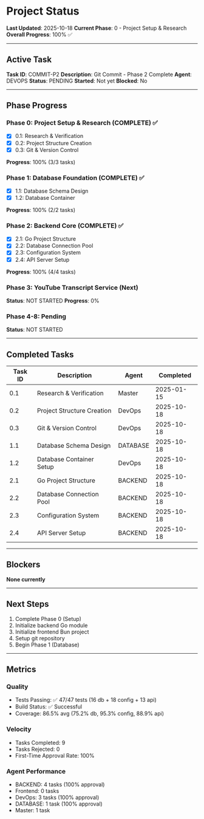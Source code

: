 # Project Status

**Last Updated**: 2025-10-18
**Current Phase**: 0 - Project Setup & Research
**Overall Progress**: 100% ✅

---

## Active Task

**Task ID**: COMMIT-P2
**Description**: Git Commit - Phase 2 Complete
**Agent**: DEVOPS
**Status**: PENDING
**Started**: Not yet
**Blocked**: No

---

## Phase Progress

### Phase 0: Project Setup & Research (COMPLETE) ✅
- [x] 0.1: Research & Verification
- [x] 0.2: Project Structure Creation
- [x] 0.3: Git & Version Control

**Progress**: 100% (3/3 tasks)

### Phase 1: Database Foundation (COMPLETE) ✅
- [x] 1.1: Database Schema Design
- [x] 1.2: Database Container

**Progress**: 100% (2/2 tasks)

### Phase 2: Backend Core (COMPLETE) ✅
- [x] 2.1: Go Project Structure
- [x] 2.2: Database Connection Pool
- [x] 2.3: Configuration System
- [x] 2.4: API Server Setup

**Progress**: 100% (4/4 tasks)

### Phase 3: YouTube Transcript Service (Next)
**Status**: NOT STARTED
**Progress**: 0%

### Phase 4-8: Pending
**Status**: NOT STARTED

---

## Completed Tasks

| Task ID | Description | Agent | Completed |
|---------|-------------|-------|-----------|
| 0.1 | Research & Verification | Master | 2025-01-15 |
| 0.2 | Project Structure Creation | DevOps | 2025-10-18 |
| 0.3 | Git & Version Control | DevOps | 2025-10-18 |
| 1.1 | Database Schema Design | DATABASE | 2025-10-18 |
| 1.2 | Database Container Setup | DevOps | 2025-10-18 |
| 2.1 | Go Project Structure | BACKEND | 2025-10-18 |
| 2.2 | Database Connection Pool | BACKEND | 2025-10-18 |
| 2.3 | Configuration System | BACKEND | 2025-10-18 |
| 2.4 | API Server Setup | BACKEND | 2025-10-18 |

---

## Blockers

**None currently**

---

## Next Steps

1. Complete Phase 0 (Setup)
2. Initialize backend Go module
3. Initialize frontend Bun project
4. Setup git repository
5. Begin Phase 1 (Database)

---

## Metrics

### Quality
- Tests Passing: ✅ 47/47 tests (16 db + 18 config + 13 api)
- Build Status: ✅ Successful
- Coverage: 86.5% avg (75.2% db, 95.3% config, 88.9% api)

### Velocity
- Tasks Completed: 9
- Tasks Rejected: 0
- First-Time Approval Rate: 100%

### Agent Performance
- BACKEND: 4 tasks (100% approval)
- Frontend: 0 tasks
- DevOps: 3 tasks (100% approval)
- DATABASE: 1 task (100% approval)
- Master: 1 task

